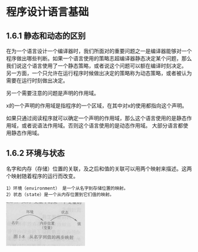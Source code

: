 # 程序设计语言基础

## 1.6.1 静态和动态的区别
在为一个语言设计一个编译器时，我们所面对的重要问题之一是编译器能够对一个程序做出哪些判断。如果一个语言使用的策略志超编译器静态决定某个问题，那么我们说这个语言使用了一个静态策略，或者说这个问题可以额在编译时刻决定。 另一方面，一个只允许在运行程序时候做出决定的策略称为动态策略，或者被认为需要在运行时刻做出决定。

另一个需要注意的问题是声明的作用域。

x的一个声明的作用域是指程序的一个区域，在其中对x的使用都指向这个声明。

如果只通过阅读程序就可以确定一个声明的作用域，那么这个语言使用的是静态作用域，或者说语法作用域。否则这个语言使用的是动态作用域。 大部分语言都使用静态作用域。

## 1.6.2 环境与状态

名字和内存（存储）位置的关联，及之后和值的关联可以用两个映射来描述。这两个映射随着程序的运行而改变。

    1）环境（environment） 是一个从名字到存储位置的映射。
    2）状态（state）是一个从内存位置到它们值的映射。

![](1-8.png )